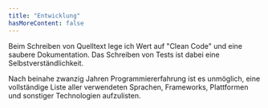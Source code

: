```yaml
---
title: "Entwicklung"
hasMoreContent: false
---
```


Beim Schreiben von Quelltext lege ich Wert auf "Clean Code" und eine saubere Dokumentation. Das Schreiben von Tests ist dabei eine Selbstverständlichkeit.
<!--more-->

Nach beinahe zwanzig Jahren Programmiererfahrung ist es unmöglich, eine vollständige Liste aller verwendeten Sprachen, Frameworks, Plattformen und sonstiger Technologien aufzulisten.


  

